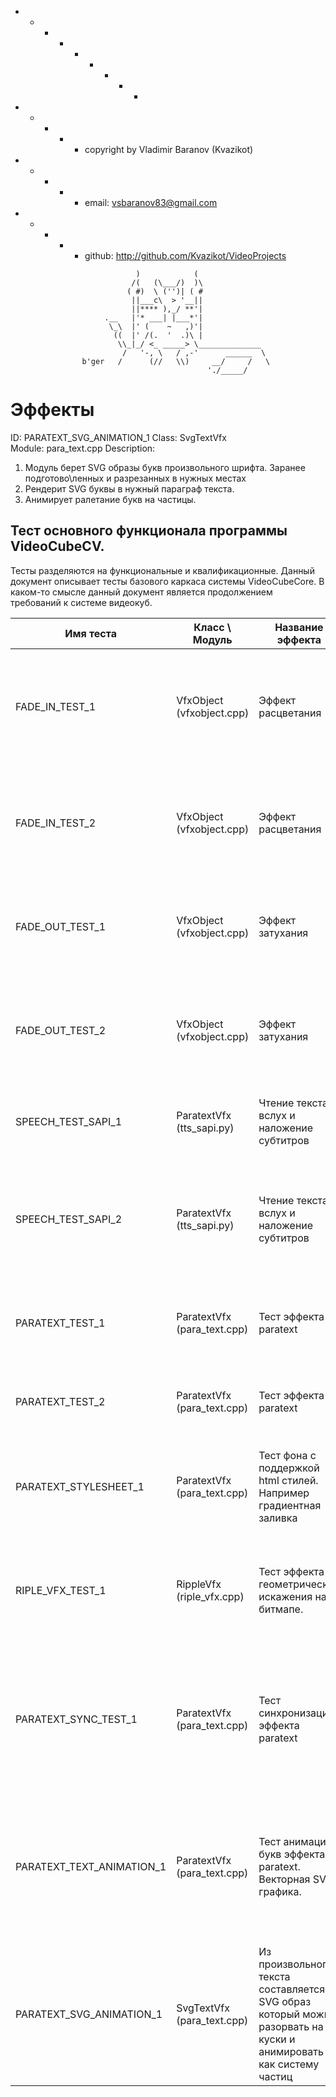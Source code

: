   + - - - + - + - -
  + - + - + copyright by Vladimir Baranov (Kvazikot)  <br>
  + - + - + email: vsbaranov83@gmail.com  <br>
  + - + - + github: http://github.com/Kvazikot/VideoProjects <br>
```
                            )            (
                           /(   (\___/)  )\
                          ( #)  \ ('')| ( #
                           ||___c\  > '__||
                           ||**** ),_/ **'|
                     .__   |'* ___| |___*'|
                      \_\  |' (    ~   ,)'|
                       ((  |' /(.  '  .)\ |
                        \\_|_/ <_ _____> \______________
                         /   '-, \   / ,-'      ______  \
                b'ger   /      (//   \\)     __/     /   \
                                            './_____/
```              

# Эффекты
ID: PARATEXT_SVG_ANIMATION_1 
Class: SvgTextVfx   
Module: para_text.cpp
Description: 
1. Модуль берет SVG образы букв произвольного шрифта. Заранее подготово\ленных и разрезанных в нужных местах 
2. Рендерит SVG буквы в нужный параграф текста. 
3. Анимирует ралетание букв на частицы. 

## Тест основного функционала программы VideoCubeCV.
Тесты разделяются на функциональные и квалификационные.
Данный документ описывает тесты базового каркаса системы VideoCubeCore.
В каком-то смысле данный документ является продолжением требований к системе видеокуб.


  
| Имя теста | Класс \ Модуль |  Название эффекта | Описание теста | Критерий выполнения |
|---|---|---|---|---|
| FADE_IN_TEST_1 | VfxObject (vfxobject.cpp)  | Эффект расцветания | Тест должен проверить меняется ли яркость кадров видео до средней за время t  | В первом кадре видео черный кадр. Все пиксели равны 0. В кадре t пиксели имеют среднюю для клипа яркость. С точностью 0.1%. | 
| FADE_IN_TEST_2 | VfxObject (vfxobject.cpp)  | Эффект расцветания | Тест должен проверить меняется ли яркость видео при расцветании по сплайновом закону. | Построить график изменения средней яркости блока пикселей(30x30) и сравнить его с заданным сплайном | 
| FADE_OUT_TEST_1 | VfxObject (vfxobject.cpp)  | Эффект затухания | Тест должен проверить меняется ли яркость кадров видео от средней до нулевой  | В последнем кадре видео черный кадр. Все пиксели равны 0. | 
| FADE_OUT_TEST_2 | VfxObject (vfxobject.cpp)  | Эффект затухания | Тест должен проверить меняется ли яркость видео при затухании по сплайновом закону. | Построить график изменения средней яркости блока пикселей(30x30) и сравнить его с заданным сплайном | 
| SPEECH_TEST_SAPI_1 | ParatextVfx (tts_sapi.py) | Чтение текста вслух и наложение субтитров | Тест должен проверить, что текст корректно разбивается на абзацы  | Проверить что нет лишних абзацев, и нет проблем с кодировкой |
| SPEECH_TEST_SAPI_2 | ParatextVfx (tts_sapi.py) | Чтение текста вслух и наложение субтитров | Тест должен проверить, что создается n wave-файлов в рабочей директории по количеству абзацев, с озвученным текстов  | Проверить что все слова слышны  |
| PARATEXT_TEST_1 | ParatextVfx (para_text.cpp) | Тест эффекта paratext | Проверить что текст хорошо читается в разрешении выходного видеофайла. | субьективный критерий |
| PARATEXT_TEST_2 | ParatextVfx (para_text.cpp) | Тест эффекта paratext | Проверить что фон на котором отображается текст такой что текст разборчивый. | субьективный критерий |
| PARATEXT_STYLESHEET_1 | ParatextVfx (para_text.cpp) | Тест фона с поддержкой html стилей. Например градиентная заливка | Проверить что фон можно залить используя html стили. | Проверить один из стандартных стилей и сравнить картинку например на qt - форме . |
| RIPLE_VFX_TEST_1 | RippleVfx (riple_vfx.cpp) | Тест эффекта геометрические искажения на битмапе. | Проверить что текст или картинка искажается в фазовом пространстве или по волновому уравнению  | субьективный критерий |
| PARATEXT_SYNC_TEST_1 | ParatextVfx (para_text.cpp) | Тест синхронизации эффекта paratext | Проверить что слова и текст отображаемый на экране синхронны картинке и нет  логических противоречий между видеоконтентом, речью и текстом | субьективный критерий |
| PARATEXT_TEXT_ANIMATION_1 | ParatextVfx (para_text.cpp) | Тест анимации букв эффекта paratext. Векторная  SVG графика.  | Проверить что буквы разлетаются с разной скоростью. Дальние буквы ближе к точке летят в горизонтальном направлении быстрее чем ближние.  | субьективный критерий |
| PARATEXT_SVG_ANIMATION_1 | SvgTextVfx (para_text.cpp) | Из произвольного текста составляется SVG образ который можно разорвать на куски и анимировать их как систему частиц | Проверить что буквы разлетаются с разной скоростью. Поробовать разные законы движения частиц. Завихрения и тому подобное.  | субьективный критерий |
